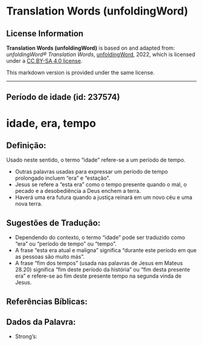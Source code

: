 # Translation Words (unfoldingWord)

## License Information

**Translation Words (unfoldingWord)** is based on and adapted from: _unfoldingWord® Translation Words_, [unfoldingWord](https://unfoldingword.org/utw), 2022, which is licensed under a [CC BY-SA 4.0 license](https://creativecommons.org/licenses/by-sa/4.0/legalcode.en).

This markdown version is provided under the same license.



--------------------------------

## Período de idade (id: 237574)

idade, era, tempo
=================

Definição:
----------

Usado neste sentido, o termo “idade” refere\-se a um período de tempo.

* Outras palavras usadas para expressar um período de tempo prolongado incluem “era” e “estação".
* Jesus se refere a “esta era” como o tempo presente quando o mal, o pecado e a desobediência a Deus enchem a terra.
* Haverá uma era futura quando a justiça reinará em um novo céu e uma nova terra.

Sugestões de Tradução:
----------------------

* Dependendo do contexto, o termo “idade” pode ser traduzido como “era” ou “período de tempo” ou “tempo”.
* A frase “esta era atual e maligna” significa “durante este período em que as pessoas são muito más”.
* A frase “fim dos tempos” (usada nas palavras de Jesus em Mateus 28\.20\) significa “fim deste período da história” ou “fim desta presente era” e refere\-se ao fim deste presente tempo na segunda vinda de Jesus.

Referências Bíblicas:
---------------------

Dados da Palavra:
-----------------

* Strong’s:



